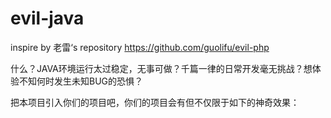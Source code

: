 # evil-java
inspire by 老雷‘s repository https://github.com/guolifu/evil-php


什么？JAVA环境运行太过稳定，无事可做？千篇一律的日常开发毫无挑战？想体验不知何时发生未知BUG的恐惧？

把本项目引入你们的项目吧，你们的项目会有但不仅限于如下的神奇效果：
